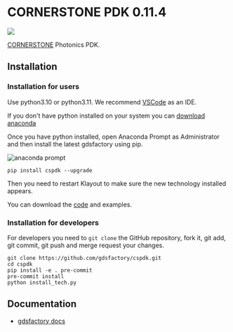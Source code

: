 # CORNERSTONE PDK 0.11.4

![](https://i.imgur.com/V5Ukc6j.png)

[CORNERSTONE](https://www.cornerstone.sotonfab.co.uk/) Photonics PDK.

## Installation

### Installation for users

Use python3.10 or python3.11. We recommend [VSCode](https://code.visualstudio.com/) as an IDE.

If you don't have python installed on your system you can [download anaconda](https://www.anaconda.com/download/)

Once you have python installed, open Anaconda Prompt as Administrator and then install the latest gdsfactory using pip.

![anaconda prompt](https://i.imgur.com/eKk2bbs.png)
```
pip install cspdk --upgrade
```

Then you need to restart Klayout to make sure the new technology installed appears.

You can download the [code](https://github.com/gdsfactory/cspdk/archive/refs/heads/main.zip) and examples.

### Installation for developers

For developers you need to `git clone` the GitHub repository, fork it, git add, git commit, git push and merge request your changes.

```
git clone https://github.com/gdsfactory/cspdk.git
cd cspdk
pip install -e . pre-commit
pre-commit install
python install_tech.py
```

## Documentation

- [gdsfactory docs](https://gdsfactory.github.io/gdsfactory/)
